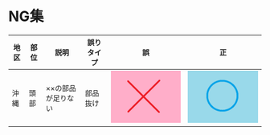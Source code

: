 # NG集

|地区|部位|説明|誤りタイプ|誤|正|
|---|---|---|---|---|---|
|沖縄|頭部|××の部品が足りない|部品抜け|![okw2018080501-ng](images/okw2018080501-ng.png)|![okw2018080501-ok](images/okw2018080501-ok.png)|
